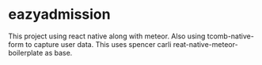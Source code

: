 # eazyadmission
This project using react native along with meteor. Also using tcomb-native-form to capture user data. This uses spencer carli reat-native-meteor-boilerplate as base.
